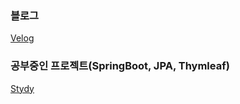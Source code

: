 ### 블로그
<a href="https://velog.io/@dks2922">Velog</a>

### 공부중인 프로젝트(SpringBoot, JPA, Thymleaf)
<a href="https://github.com/dks2922/Studying">Stydy</a>


<div align="center">
	<!--<img src="https://img.shields.io/badge/Java-007396?style=flat&logo=Java&logoColor=white" />-->
	<!--<img src="https://img.shields.io/badge/HTML5-E34F26?style=flat&logo=HTML5&logoColor=white" />-->
	<!--<img src="https://img.shields.io/badge/CSS3-1572B6?style=flat&logo=CSS3&logoColor=white" />-->
</div>
